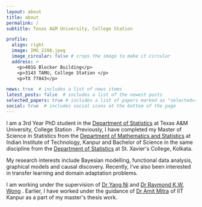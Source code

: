 ```yaml
---
layout: about
title: about
permalink: /
subtitle: Texas A&M University, College Station

profile:
  align: right
  image: IMG_2208.jpeg
  image_circular: false # crops the image to make it circular
  address: >
    <p>401G Blocker Building</p>
    <p>3143 TAMU, College Station </p>
    <p>TX 77843</p>

news: true  # includes a list of news items
latest_posts: false  # includes a list of the newest posts
selected_papers: true # includes a list of papers marked as "selected={true}"
social: true  # includes social icons at the bottom of the page
---
```


I am a 3rd Year PhD student in the [Department of Statistics](https://stat.tamu.edu) at Texas A&M University, College Station . Previously, I have completed my Master of Science in Statistics from the [Department of Mathematics and Statistics](http://www.iitk.ac.in/math/) at Indian Institute of Technology, Kanpur and Bachelor of Science in the same discipline from the [Department of Statistics](https://www.sxccal.edu/faculty-statistics/) at St. Xavier's College, Kolkata. 

My research interests include Bayesian modelling, functional data analysis, graphical models and causal discovery. Recently, I’ve also been interested in transfer learning and domain adaptation problems.  

I am working under the supervision of [Dr Yang Ni](https://web.stat.tamu.edu/~yni/) and [Dr Raymond K.W. Wong](https://raymondkww.github.io) . Earlier, I have worked under the guidance of [Dr Amit Mitra](https://home.iitk.ac.in/~amitra/) of IIT Kanpur as a part of my master's thesis work.

